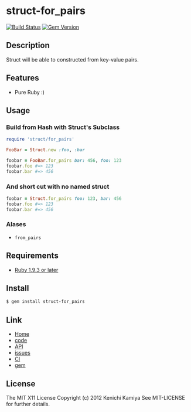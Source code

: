 struct-for_pairs
====================

[![Build Status](https://secure.travis-ci.org/kachick/struct-for_pairs.png)](http://travis-ci.org/kachick/struct-for_pairs)
[![Gem Version](https://badge.fury.io/rb/struct-for_pairs.png)](http://badge.fury.io/rb/struct-for_pairs)

Description
-----------

Struct will be able to constructed from key-value pairs.

Features
--------

* Pure Ruby :)

Usage
-----

### Build from Hash with Struct's Subclass

```ruby
require 'struct/for_pairs'

FooBar = Struct.new :foo, :bar

foobar = FooBar.for_pairs bar: 456, foo: 123
foobar.foo #=> 123
foobar.bar #=> 456
```

### And short cut with no named struct

```ruby
foobar = Struct.for_pairs foo: 123, bar: 456
foobar.foo #=> 123
foobar.bar #=> 456
```

### Alases

* `from_pairs`

Requirements
------------

* [Ruby 1.9.3 or later](http://travis-ci.org/#!/kachick/struct-for_pairs)

Install
-------

```bash
$ gem install struct-for_pairs
```

Link
----

* [Home](http://kachick.github.com/struct-for_pairs)
* [code](https://github.com/kachick/struct-for_pairs)
* [API](http://kachick.github.com/struct-for_pairs/yard/frames.html)
* [issues](https://github.com/kachick/struct-for_pairs/issues)
* [CI](http://travis-ci.org/#!/kachick/struct-for_pairs)
* [gem](https://rubygems.org/gems/struct-for_pairs)

License
-------

The MIT X11 License
Copyright (c) 2012 Kenichi Kamiya
See MIT-LICENSE for further details.
